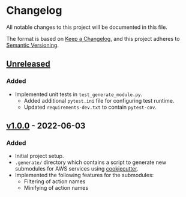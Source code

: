 <!-- markdownlint-configure-file { "MD024": { "siblings_only": true } } -->
# Changelog

All notable changes to this project will be documented in this file.

The format is based on [Keep a Changelog](https://keepachangelog.com/en/1.0.0/),
and this project adheres to [Semantic Versioning](https://semver.org/spec/v2.0.0.html).

## [Unreleased]

### Added

- Implemented unit tests in `test_generate_module.py`.
  - Added additional `pytest.ini` file for configuring test runtime.
  - Updated `requirements-dev.txt` to contain `pytest-cov`.

## [v1.0.0] - 2022-06-03

### Added

- Initial project setup.
- `.generate/` directory which contains a script to generate new submodules for AWS services using [cookiecutter](https://github.com/cookiecutter/cookiecutter).
- Implemented the following features for the submodules:
  - Filtering of action names
  - Minifying of action names

[Unreleased]: https://github.com/maunzCache/aws-action-helper/compare/v1.0.0...HEAD
<!-- [1.0.1]: https://github.com/maunzCache/aws-action-helper/compare/v1.0.0...v1.0.1 -->
[v1.0.0]: https://github.com/maunzCache/aws-action-helper/releases/tag/v1.0.0
